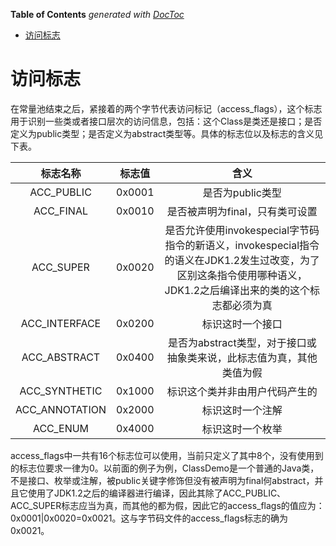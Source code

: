 <!-- START doctoc generated TOC please keep comment here to allow auto update -->
<!-- DON'T EDIT THIS SECTION, INSTEAD RE-RUN doctoc TO UPDATE -->
**Table of Contents**  *generated with [DocToc](https://github.com/thlorenz/doctoc)*

- [访问标志](#%E8%AE%BF%E9%97%AE%E6%A0%87%E5%BF%97)

<!-- END doctoc generated TOC please keep comment here to allow auto update -->

# 访问标志

在常量池结束之后，紧接着的两个字节代表访问标记（access_flags），这个标志用于识别一些类或者接口层次的访问信息，包括：这个Class是类还是接口；是否定义为public类型；是否定义为abstract类型等。具体的标志位以及标志的含义见下表。

|标志名称|标志值|含义|
|:---:|:---:|:---:|
|ACC_PUBLIC|0x0001|是否为public类型|
|ACC_FINAL|0x0010|是否被声明为final，只有类可设置|
|ACC_SUPER|0x0020|是否允许使用invokespecial字节码指令的新语义，invokespecial指令的语义在JDK1.2发生过改变，为了区别这条指令使用哪种语义，JDK1.2之后编译出来的类的这个标志都必须为真|
|ACC_INTERFACE|0x0200|标识这时一个接口|
|ACC_ABSTRACT|0x0400|是否为abstract类型，对于接口或抽象类来说，此标志值为真，其他类值为假|
|ACC_SYNTHETIC|0x1000|标识这个类并非由用户代码产生的|
|ACC_ANNOTATION|0x2000|标识这时一个注解|
|ACC_ENUM|0x4000|标识这时一个枚举|

access_flags中一共有16个标志位可以使用，当前只定义了其中8个，没有使用到的标志位要求一律为0。以前面的例子为例，ClassDemo是一个普通的Java类，不是接口、枚举或注解，被public关键字修饰但没有被声明为final何abstract，并且它使用了JDK1.2之后的编译器进行编译，因此其除了ACC_PUBLIC、ACC_SUPER标志应当为真，而其他的都为假，因此它的access_flags的值应为：0x0001|0x0020=0x0021。这与字节码文件的access_flags标志的确为0x0021。